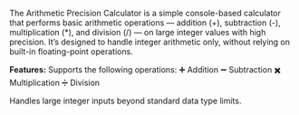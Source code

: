 The Arithmetic Precision Calculator is a simple console-based calculator that performs basic arithmetic operations — addition (+), subtraction (-), multiplication (*), and division (/) — on large integer values with high precision.
It’s designed to handle integer arithmetic only, without relying on built-in floating-point operations.

**Features:**
Supports the following operations:
➕ Addition
➖ Subtraction
✖️ Multiplication
➗ Division

Handles large integer inputs beyond standard data type limits.
